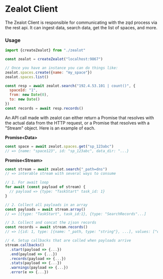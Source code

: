 # Zealot Client

The Zealot Client is responsible for communicating with the zqd process via the rest api. It can ingest data, search data, get the list of spaces, and more.

### Usage

```js
import {createZealot} from "./zealot"

const zealot = createZealot("localhost:9867")

// Once you have an instance you can do things like:
zealot.spaces.create({name: "my_space"})
zealot.spaces.list()

const resp = await zealot.search("192.4.53.101 | count()", {
  spaceId: "1",
  from: new Date(0),
  to: new Date()
})
const records = await resp.records()
```

An API call made with zealot can either return a Promise that resolves with the actual data from the HTTP request, or a Promise that resolves with a "Stream" object. Here is an example of each.

**Promise\<Data\>**

```js
const space = await zealot.spaces.get("sp_123abc")
// => {name: "space123", id: "sp_123abc", data_dir: "...}
```

**Promise\<Stream\>**

```js
const stream = await zealot.search("_path=dns")
// => interable stream with several ways to consume

// 1. For await loop
for await (const payload of stream) {
  // payload => {type: "TaskStart" task_id: 1}
}

// 2. Collect all payloads in an array
const payloads = await stream.array()
// => [{type: "TaskStart", task_id:1}, {type: "SearchRecords"...]

// 3. Collect and concat the zjson records
const records = await stream.records()
// => [{id: 1, type: [{name: "_path, type: "string"}, ...], values: ["dns"...]} ...]

// 4. Setup callbacks that are called when payloads arrive
stream.callbacks()
  .start(payload => {...})
  .end(payload => {...})
  .records(payload => {...})
  .stats(payload => {...})
  .warnings(payload => {...})
  .error(e => {...})
```
